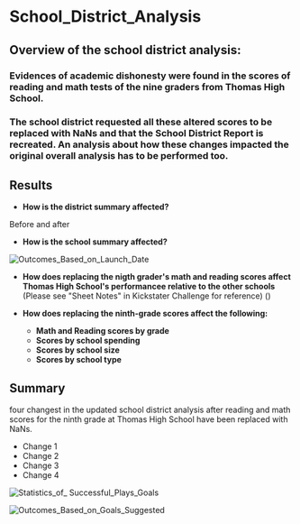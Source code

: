 # School_District_Analysis

## Overview of the school district analysis:

### Evidences of academic dishonesty were found in the scores of reading and math tests of the nine graders from Thomas High School. 
### The school district requested all these altered scores to be replaced with NaNs and that the School District Report is recreated. An analysis about how these changes impacted the original overall analysis has to be performed too.

## Results
- **How is the district summary affected?**

Before and after
- **How is the school summary affected?**

![Outcomes_Based_on_Launch_Date]()

- **How does replacing the nigth grader's math and reading scores affect Thomas High School's performancee relative to the other schools**
(Please see "Sheet Notes" in Kickstater Challenge for reference) ()
- **How does replacing the ninth-grade scores affect the following:**

    - **Math and Reading scores by grade**
    - **Scores by school spending**
    - **Scores by school size**
    - **Scores by school type**

## Summary
four changest in the updated school district analysis after reading and math scores for the ninth grade at Thomas High School have been replaced with NaNs.
- Change 1
- Change 2
- Change 3
- Change 4

![Statistics_of_ Successful_Plays_Goals]()

![Outcomes_Based_on_Goals_Suggested]()
